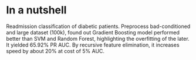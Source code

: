 # In a nutshell
Readmission classification of diabetic patients. Preprocess bad-conditioned and large dataset (100k), found out Gradient Boosting model performed better than SVM and Random Forest, highlighting the overfitting of the later. It yielded 65.92% PR AUC. By recursive feature elimination, it increases speed by about 20% at cost of 5% AUC.